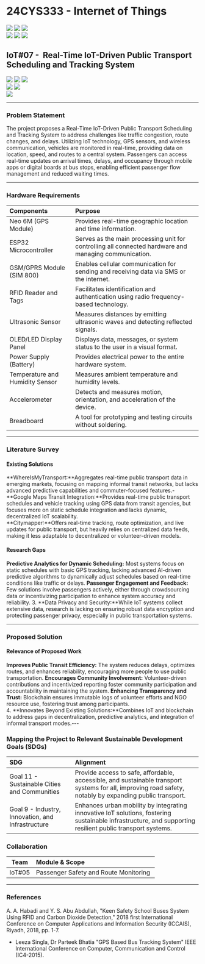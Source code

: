 # 24CYS333 - Internet of Things
![](https://img.shields.io/badge/Batch-22CYS-lightgreen) ![](https://img.shields.io/badge/UG-blue) ![](https://img.shields.io/badge/Subject-IoT-blue)
<br/>
![](https://img.shields.io/badge/Lecture-2-orange) ![](https://img.shields.io/badge/Practical-3-orange) ![](https://img.shields.io/badge/Credits-3-orange) <br/>

## IoT#07 -  Real-Time IoT-Driven Public Transport Scheduling and Tracking System

![](https://img.shields.io/badge/Member-Asrita_NL-gold)  ![](https://img.shields.io/badge/Member-Chitla_Vyshali-gold)  ![](https://img.shields.io/badge/Member-Chinni_Nagasree_Hansica-gold) <br/> 
![](https://img.shields.io/badge/SDG-11-darkgreen) ![](https://img.shields.io/badge/SDG-9-darkgreen) <br/>
![](https://img.shields.io/badge/Reviewed-08th_Jan_2025-brown) 

---
### Problem Statement
The project proposes a Real-Time IoT-Driven Public Transport Scheduling and Tracking System to address challenges like traffic congestion, route changes, and delays. Utilizing IoT technology, GPS sensors, and wireless communication, vehicles are monitored in real-time, providing data on location, speed, and routes to a central system. Passengers can access real-time updates on arrival times, delays, and occupancy through mobile apps or digital boards at bus stops, enabling efficient passenger flow management and reduced waiting times.

---
### Hardware Requirements

| Components               | Purpose                                                                                          |
|:-------------------------|:-------------------------------------------------------------------------------------------------|
|Neo 6M (GPS Module)  | Provides real-time geographic location and time information. |
|ESP32 Microcontroller           | Serves as the main processing unit for controlling all connected hardware and managing communication. |
|GSM/GPRS Module (SIM 800)    | Enables cellular communication for sending and receiving data via SMS or the internet. |
|RFID Reader and Tags             | Facilitates identification and authentication using radio frequency-based technology. |
|Ultrasonic Sensor     | Measures distances by emitting ultrasonic waves and detecting reflected signals. |
|OLED/LED Display Panel            | Displays data, messages, or system status to the user in a visual format. |
|Power Supply (Battery)               | Provides electrical power to the entire hardware system. |
|Temperature and Humidity Sensor    | Measures ambient temperature and humidity levels. |
|Accelerometer            | Detects and measures motion, orientation, and acceleration of the device. |
|Breadboard               | A tool for prototyping and testing circuits without soldering. |


---
### Literature Survey  

#### Existing Solutions  
 
**WhereIsMyTransport:**Aggregates real-time public transport data in emerging markets, focusing on mapping informal transit networks, but lacks advanced predictive capabilities and commuter-focused features.-
**Google Maps Transit Integration:**Provides real-time public transport schedules and vehicle tracking using GPS data from transit agencies, but focuses more on static schedule integration and lacks dynamic, decentralized IoT scalability.  
**Citymapper:**Offers real-time tracking, route optimization, and live updates for public transport, but heavily relies on centralized data feeds, making it less adaptable to decentralized or volunteer-driven models.

#### Research Gaps  
**Predictive Analytics for Dynamic Scheduling:** Most systems focus on static schedules with basic GPS tracking, lacking advanced AI-driven predictive algorithms to dynamically adjust schedules based on real-time conditions like traffic or delays.
**Passenger Engagement and Feedback:** Few solutions involve passengers actively, either through crowdsourcing data or incentivizing participation to enhance system accuracy and reliability. 
3. **Data Privacy and Security:**While IoT systems collect extensive data, research is lacking on ensuring robust data encryption and protecting passenger privacy, especially in public transportation systems.

---

### Proposed Solution 

#### Relevance of Proposed Work  
**Improves Public Transit Efficiency:** The system reduces delays, optimizes routes, and enhances reliability, encouraging more people to use public transportation.
**Encourages Community Involvement:** Volunteer-driven contributions and incentivized reporting foster community participation and accountability in maintaining the system.
**Enhancing Transparency and Trust:** Blockchain ensures immutable logs of volunteer efforts and NGO resource use, fostering trust among participants.  
4. **Innovates Beyond Existing Solutions:**Combines IoT and blockchain to address gaps in decentralization, predictive analytics, and integration of informal transport modes.---

### Mapping the Project to Relevant Sustainable Development Goals (SDGs) 
| SDG                                      | Alignment                                                                                                                                                 |
|:-----------------------------------------|:----------------------------------------------------------------------------------------------------------------------------------------------------------|
| Goal 11 - Sustainable Cities and Communities | Provide access to safe, affordable, accessible, and sustainable transport systems for all, improving road safety, notably by expanding public transport. |                       
| Goal 9 - Industry, Innovation, and Infrastructure    | Enhances urban mobility by integrating innovative IoT solutions, fostering sustainable infrastructure, and supporting resilient public transport systems.     |


### Collaboration 
| Team | Module & Scope |
|:----:|:---------------|
| IoT#05 | Passenger Safety and Route Monitoring | 
---

### References  
A. A. Habadi and Y. S. Abu Abdullah, "Keen Safety School Buses System Using RFID and Carbon Dioxide Detection," 2018 first International Conference on Computer Applications and Information Security (ICCAIS), Riyadh, 2018, pp. 1-7. 

- Leeza Singla, Dr Parteek Bhatia "GPS Based Bus Tracking System" IEEE International Conference on Computer, Communication and Control (IC4-2015).
